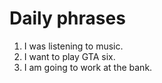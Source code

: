 # Daily phrases

1. I was listening to music.
2. I want to play GTA six.
3. I am going to work at the bank.